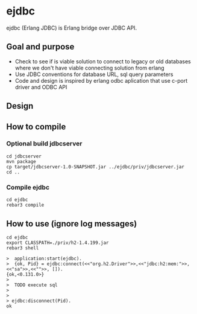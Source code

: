 # ejdbc

ejdbc (Erlang JDBC) is Erlang bridge over JDBC API.

## Goal and purpose

 * Check to see if is viable solution to connect to legacy or old databases where we don't have viable connecting solution from erlang
 * Use JDBC conventions for database URL, sql query parameters
 * Code and design is inspired by erlang odbc aplication that use c-port driver and ODBC API

## Design


## How to compile

### Optional build jdbcserver

```
cd jdbcserver
mvn package
cp target/jdbcserver-1.0-SNAPSHOT.jar ../ejdbc/priv/jdbcserver.jar
cd ..
```

### Compile ejdbc

```
cd ejdbc
rebar3 compile
```

## How to use (ignore log messages)

```
cd ejdbc
export CLASSPATH=./priv/h2-1.4.199.jar
rebar3 shell

>  application:start(ejdbc).
>  {ok, Pid} = ejdbc:connect(<<"org.h2.Driver">>,<<"jdbc:h2:mem:">>,<<"sa">>,<<"">>, []).
{ok,<0.131.0>}
>
>  TODO execute sql
>
>
> ejdbc:disconnect(Pid).
ok
```

